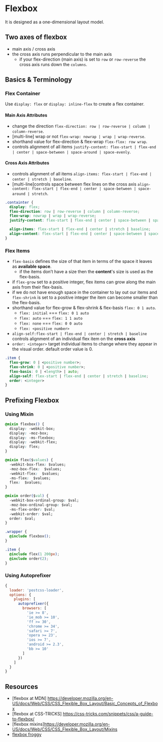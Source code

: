 # Flexbox
It is designed as a one-dimensional layout model.

## Two axes of flexbox
- main axis / cross axis
- the cross axis runs perpendicular to the main axis
  + if your flex-direction (main axis) is set to `row` or `row-reverse` the cross axis runs down the `columns`.

## Basics & Terminology
### Flex Container
Use `display: flex` or `display: inline-flex` to create a flex container.

#### Main Axis Attributes
- change the direction `flex-direction: row | row-reverse | column | column-reverse`.
- [multi-line] wrap or not `flex-wrap: nowrap | wrap | wrap-reverse`.
- shorthand value for flex-direction & flex-wrap `flex-flox: row wrap`.
- controls alignment of all items `justify-content: flex-start | flex-end | center | space-between | space-around | space-evenly`.



#### Cross Axis Attributes
- controls alignment of all items `align-items: flex-start | flex-end | center | stretch | baseline`.
- [multi-line]controls space between flex lines on the cross axis `align-content: flex-start | flex-end | center | space-between | space-around | stretch`.

```css
.containter {
  display: flex;
  flex-direction: row | row-reverse | column | column-reverse;
  flex-wrap: nowrap | wrap | wrap-reverse;
  justify-content: flex-start | flex-end | center | space-between | space-around | space-evenly;

  align-items: flex-start | flex-end | center | stretch | baseline;
  align-content: flex-start | flex-end | center | space-between | space-around | stretch;
}
```

### Flex Items
- `flex-basis` defines the size of that item in terms of the space it leaves as **available space**.
    + if the items don’t have a size then the **content**'s size is used as the flex-basis.
- if `flex-grow` set to a positive integer, flex items can grow along the main axis from their flex-basis.
- if we do not have enough space in the container to lay out our items and `flex-shrink` is set to a positive integer the item can become smaller than the flex-basis.
- shorthand value for flex-grow & flex-shrink & flex-basis `flex: 0 1 auto`.
    * `flex: initial` === `flex: 0 1 auto`
    * `flex: auto` === `flex: 1 1 auto`
    * `flex: none` === `flex: 0 0 auto`
    * `flex: <positive number>`
- `align-self:flex-start | flex-end | center | stretch | baseline` controls alignment of an individual flex item on the **cross axis**
- `order: <integer>` target individual items to change where they appear in the visual order. default order value is 0.

```css
.item {
  flex-grow: 0 | <positive number>;
  flex-shrink: 0 | <positive number>;
  flex-basis: 0 | <length> | auto;
  align-self: flex-start | flex-end | center | stretch | baseline;
  order: <integer>
}
```

## Prefixing Flexbox
### Using Mixin
```css
@mixin flexbox() {
  display: -webkit-box;
  display: -moz-box;
  display: -ms-flexbox;
  display: -webkit-flex;
  display: flex;
}

@mixin flex($values) {
  -webkit-box-flex: $values;
  -moz-box-flex:  $values;
  -webkit-flex:  $values;
  -ms-flex:  $values;
  flex:  $values;
}

@mixin order($val) {
  -webkit-box-ordinal-group: $val;
  -moz-box-ordinal-group: $val;
  -ms-flex-order: $val;
  -webkit-order: $val;
  order: $val;
}

.wrapper {
  @include flexbox();
}

.item {
  @include flex(1 200px);
  @include order(2);
}
```

### Using Autoprefixer

```js
{
  loader: 'postcss-loader',
  options: {
    plugins: [
      autoprefixer({
        browsers: [
          'ie >= 8',
          'ie_mob >= 10',
          'ff >= 30',
          'chrome >= 34',
          'safari >= 7',
          'opera >= 23',
          'ios >= 7',
          'android >= 2.3',
          'bb >= 10'
        ]
      })
    ]
  }
}
```

## Resources
- [flexbox at MDN] https://developer.mozilla.org/en-US/docs/Web/CSS/CSS_Flexible_Box_Layout/Basic_Concepts_of_Flexbox
- [flexbox at CSS-TRICKS] https://css-tricks.com/snippets/css/a-guide-to-flexbox/
- [flexbox mixins]https://developer.mozilla.org/en-US/docs/Web/CSS/CSS_Flexible_Box_Layout/Mixins
- [flexbox froggy](https://flexboxfroggy.com/)
